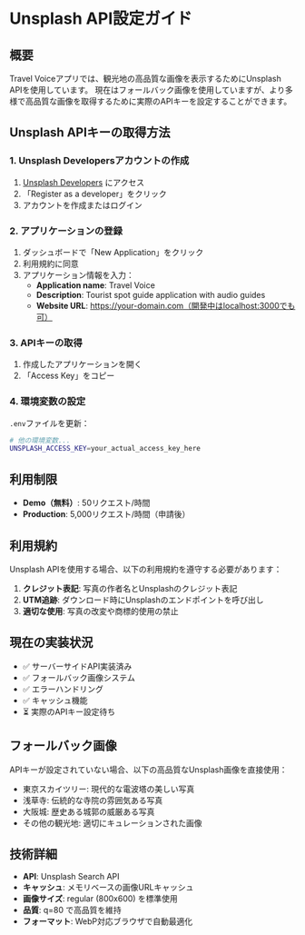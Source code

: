 # Unsplash API設定ガイド

## 概要
Travel Voiceアプリでは、観光地の高品質な画像を表示するためにUnsplash APIを使用しています。
現在はフォールバック画像を使用していますが、より多様で高品質な画像を取得するために実際のAPIキーを設定することができます。

## Unsplash APIキーの取得方法

### 1. Unsplash Developersアカウントの作成
1. [Unsplash Developers](https://unsplash.com/developers) にアクセス
2. 「Register as a developer」をクリック
3. アカウントを作成またはログイン

### 2. アプリケーションの登録
1. ダッシュボードで「New Application」をクリック
2. 利用規約に同意
3. アプリケーション情報を入力：
   - **Application name**: Travel Voice
   - **Description**: Tourist spot guide application with audio guides
   - **Website URL**: https://your-domain.com（開発中はlocalhost:3000でも可）

### 3. APIキーの取得
1. 作成したアプリケーションを開く
2. 「Access Key」をコピー

### 4. 環境変数の設定
`.env`ファイルを更新：

```bash
# 他の環境変数...
UNSPLASH_ACCESS_KEY=your_actual_access_key_here
```

## 利用制限
- **Demo（無料）**: 50リクエスト/時間
- **Production**: 5,000リクエスト/時間（申請後）

## 利用規約
Unsplash APIを使用する場合、以下の利用規約を遵守する必要があります：

1. **クレジット表記**: 写真の作者名とUnsplashのクレジット表記
2. **UTM追跡**: ダウンロード時にUnsplashのエンドポイントを呼び出し
3. **適切な使用**: 写真の改変や商標的使用の禁止

## 現在の実装状況
- ✅ サーバーサイドAPI実装済み
- ✅ フォールバック画像システム
- ✅ エラーハンドリング
- ✅ キャッシュ機能
- ⏳ 実際のAPIキー設定待ち

## フォールバック画像
APIキーが設定されていない場合、以下の高品質なUnsplash画像を直接使用：

- 東京スカイツリー: 現代的な電波塔の美しい写真
- 浅草寺: 伝統的な寺院の雰囲気ある写真
- 大阪城: 歴史ある城郭の威厳ある写真
- その他の観光地: 適切にキュレーションされた画像

## 技術詳細
- **API**: Unsplash Search API
- **キャッシュ**: メモリベースの画像URLキャッシュ
- **画像サイズ**: regular (800x600) を標準使用
- **品質**: q=80 で高品質を維持
- **フォーマット**: WebP対応ブラウザで自動最適化